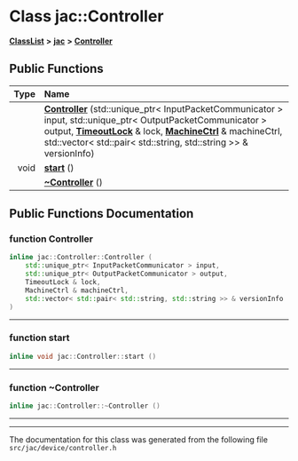 

# Class jac::Controller



[**ClassList**](annotated.md) **>** [**jac**](namespacejac.md) **>** [**Controller**](classjac_1_1Controller.md)










































## Public Functions

| Type | Name |
| ---: | :--- |
|   | [**Controller**](#function-controller) (std::unique\_ptr&lt; InputPacketCommunicator &gt; input, std::unique\_ptr&lt; OutputPacketCommunicator &gt; output, [**TimeoutLock**](classjac_1_1TimeoutLock.md) & lock, [**MachineCtrl**](classjac_1_1MachineCtrl.md) & machineCtrl, std::vector&lt; std::pair&lt; std::string, std::string &gt;&gt; & versionInfo) <br> |
|  void | [**start**](#function-start) () <br> |
|   | [**~Controller**](#function-controller) () <br> |




























## Public Functions Documentation




### function Controller 

```C++
inline jac::Controller::Controller (
    std::unique_ptr< InputPacketCommunicator > input,
    std::unique_ptr< OutputPacketCommunicator > output,
    TimeoutLock & lock,
    MachineCtrl & machineCtrl,
    std::vector< std::pair< std::string, std::string >> & versionInfo
) 
```




<hr>



### function start 

```C++
inline void jac::Controller::start () 
```




<hr>



### function ~Controller 

```C++
inline jac::Controller::~Controller () 
```




<hr>

------------------------------
The documentation for this class was generated from the following file `src/jac/device/controller.h`

